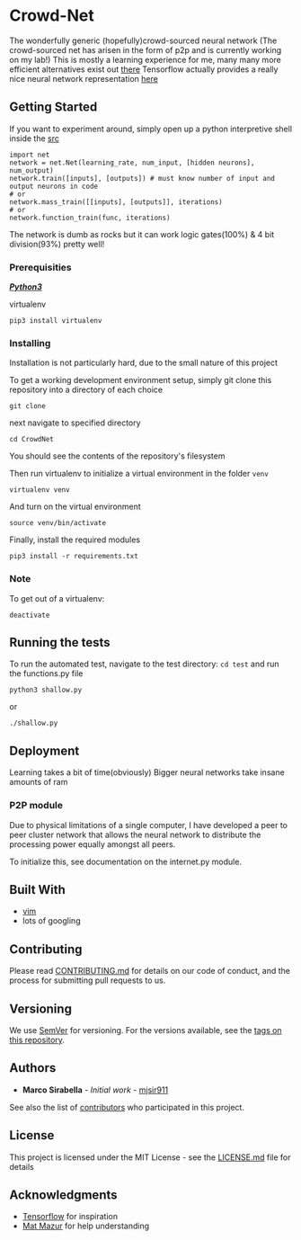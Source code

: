 # Crowd-Net

The wonderfully generic (hopefully)crowd-sourced neural network
(The crowd-sourced net has arisen in the form of p2p and is currently working on my lab!)
This is mostly a learning experience for me, many many more efficient alternatives exist out [there](https://github.com/tensorflow/tensorflow)
Tensorflow actually provides a really nice neural network representation [here](http://playground.tensorflow.org)


## Getting Started

If you want to experiment around, simply open up a python interpretive shell inside the [src](/src)

    import net
    network = net.Net(learning_rate, num_input, [hidden neurons], num_output)
    network.train([inputs], [outputs]) # must know number of input and output neurons in code
    # or
    network.mass_train([[inputs], [outputs]], iterations)
    # or
    network.function_train(func, iterations)

The network is dumb as rocks but it can work logic gates(100%) & 4 bit division(93%) pretty well!

### Prerequisities

_**[Python3](https://www.python.org/download/releases/3.0/)**_

virtualenv

    pip3 install virtualenv

### Installing

Installation is not particularly hard, due to the small nature of this project

To get a working development environment setup, simply git clone this repository into a directory of each choice

    git clone

next navigate to specified directory

    cd CrowdNet

You should see the contents of the repository's filesystem

Then run virtualenv to initialize a virtual environment in the folder ``venv``

    virtualenv venv

And turn on the virtual environment

    source venv/bin/activate

Finally, install the required modules

    pip3 install -r requirements.txt

### Note
To get out of a virtualenv:
    
    deactivate

## Running the tests

To run the automated test, navigate to the test directory: ``cd test`` and run the functions.py file

    python3 shallow.py

or

    ./shallow.py

## Deployment

Learning takes a bit of time(obviously)
Bigger neural networks take insane amounts of ram

### P2P module
Due to physical limitations of a single computer, I have developed a peer to peer cluster network that allows the neural network to distribute the processing power equally amongst all peers.

To initialize this, see documentation on the internet.py module.

## Built With

* [vim](http://www.vim.org/)
* lots of googling

## Contributing

Please read [CONTRIBUTING.md](/docs/CONTRIBUTING.md) for details on our code of conduct, and the process for submitting pull requests to us.

## Versioning

We use [SemVer](http://semver.org/) for versioning. For the versions available, see the [tags on this repository](/.tags).

## Authors

* **Marco Sirabella** - *Initial work* - [mjsir911](https://github.com/mjsir911)

See also the list of [contributors](/docs/CONTRIBUTORS.md) who participated in this project.

## License

This project is licensed under the MIT License - see the [LICENSE.md](/docs/LICENSE.md) file for details

## Acknowledgments

* [Tensorflow](https://github.com/tensorflow) for inspiration
* [Mat Mazur](https://mattmazur.com/2015/03/17/a-step-by-step-backpropagation-example/) for help understanding

